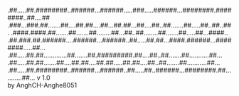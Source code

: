 .##.....##.########..######...######.....###.....######...########.########..##....##
.###...###.##.......##....##.##....##...##.##...##....##..##.......##.....##..##..##.
.####.####.##.......##.......##........##...##..##........##.......##.....##...####..
.##.###.##.######....######...######..##.....##.##...####.######...########.....##...
.##.....##.##.............##.......##.#########.##....##..##.......##...........##...
.##.....##.##.......##....##.##....##.##.....##.##....##..##.......##...........##...
.##.....##.########..######...######..##.....##..######...########.##...........##...
v 1.0  
by AnghCH-Anghe8051
